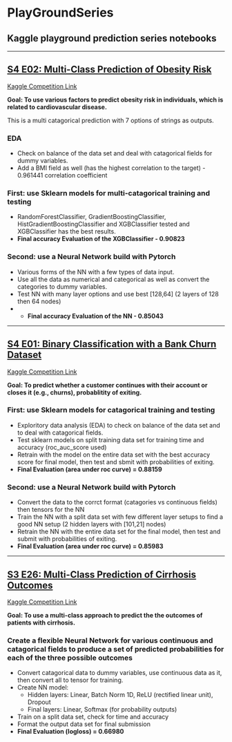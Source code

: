 # PlayGroundSeries
## Kaggle playground prediction series notebooks
---
## [S4 E02: Multi-Class Prediction of Obesity Risk](https://github.com/andrewbremner3/PlayGroundSeries/blob/main/weightrisk-s4e2-pytorch.ipynb)

[Kaggle Competition Link](https://www.kaggle.com/competitions/playground-series-s4e2/overview)

**Goal: To use various factors to predict obesity risk in individuals, which is related to cardiovascular disease.**

This is a multi catagorical prediction with 7 options of strings as outputs.
### EDA
* Check on balance of the data set and deal with catagorical fields for dummy variables.
* Add a BMI field as well (has the highest correlation to the target) - 0.961441 correlation coefficient
### First: use Sklearn models for multi-catagorical training and testing
* RandomForestClassifier, GradientBoostingClassifier, HistGradientBoostingClassifier and XGBClassifier tested and XGBClassifier has the best results.
* **Final accuracy Evaluation of the XGBClassifier - 0.90823**
### Second: use a Neural Network build with Pytorch
* Various forms of the NN with a few types of data input.
* Use all the data as numerical and categorical as well as convert the categories to dummy variables.
* Test NN with many layer options and use best [128,64] (2 layers of 128 then 64 nodes)
* * **Final accuracy Evaluation of the NN - 0.85043**

---
## [S4 E01: Binary Classification with a Bank Churn Dataset](https://github.com/andrewbremner3/PlayGroundSeries/blob/main/bankchurn-s4e1.ipynb)

[Kaggle Competition Link](https://www.kaggle.com/competitions/playground-series-s4e1/overview)

**Goal: To predict whether a customer continues with their account or closes it (e.g., churns), probablitity of exiting.**

### First: use Sklearn models for catagorical training and testing
* Exploritory data analysis (EDA) to check on balance of the data set and to deal with catagorical fields.
* Test sklearn models on split training data set for training time and accuracy (roc_auc_score used)
* Retrain with the model on the entire data set with the best accuracy score for final model, then test and sbmit with probabilities of exiting.
* **Final Evaluation (area under roc curve) = 0.88159**
### Second: use a Neural Network build with Pytorch
* Convert the data to the corrct format (catagories vs continuous fields) then tensors for the NN
* Train the NN with a split data set with few different layer setups to find a good NN setup (2 hidden layers with [101,21] nodes)
* Retrain the NN with the entire data set for the final model, then test and submit with probabilities of exiting.
* **Final Evaluation (area under roc curve) = 0.85983**
---
## [S3 E26: Multi-Class Prediction of Cirrhosis Outcomes](https://github.com/andrewbremner3/PlayGroundSeries/blob/main/predict-cirrhosis-s3e26-pytorch-flexible-model.ipynb)

[Kaggle Competition Link](https://www.kaggle.com/competitions/playground-series-s3e26/overview)

**Goal: To use a multi-class approach to predict the the outcomes of patients with cirrhosis.**

### Create a flexible Neural Network for various continuous and catagorical fields to produce a set of predicted probabilities for each of the three possible outcomes
* Convert catagorical data to dummy variables, use continuous data as it, then convert all to tensor for training.
* Create NN model:
  * Hidden layers: Linear, Batch Norm 1D, ReLU (rectified linear unit), Dropout
  * Final layers: Linear, Softmax (for probability outputs)
* Train on a split data set, check for time and accuracy
* Format the output data set for final submission
* **Final Evaluation (logloss) = 0.66980**

